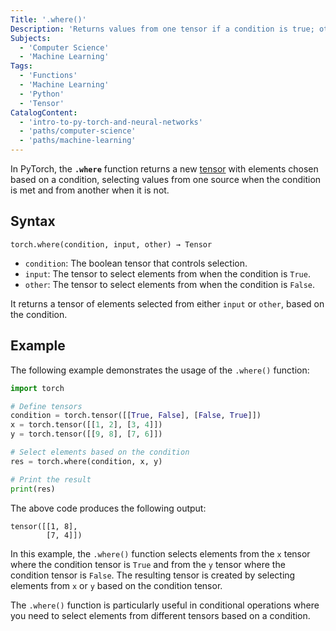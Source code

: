 ```yaml
---
Title: '.where()'
Description: 'Returns values from one tensor if a condition is true; otherwise, it takes values from another tensor.'
Subjects:
  - 'Computer Science'
  - 'Machine Learning'
Tags:
  - 'Functions'
  - 'Machine Learning'
  - 'Python'
  - 'Tensor'
CatalogContent:
  - 'intro-to-py-torch-and-neural-networks'
  - 'paths/computer-science'
  - 'paths/machine-learning'
---
```


In PyTorch, the **`.where`** function returns a new [tensor](https://www.codecademy.com/resources/docs/pytorch/tensors) with elements chosen based on a condition, selecting values from one source when the condition is met and from another when it is not.

## Syntax

```pseudo
torch.where(condition, input, other) → Tensor
```

- `condition`: The boolean tensor that controls selection.
- `input`: The tensor to select elements from when the condition is `True`.
- `other`: The tensor to select elements from when the condition is `False`.

It returns a tensor of elements selected from either `input` or `other`, based on the condition.

## Example

The following example demonstrates the usage of the `.where()` function:

```py
import torch

# Define tensors
condition = torch.tensor([[True, False], [False, True]])
x = torch.tensor([[1, 2], [3, 4]])
y = torch.tensor([[9, 8], [7, 6]])

# Select elements based on the condition
res = torch.where(condition, x, y)

# Print the result
print(res)
```

The above code produces the following output:

```shell
tensor([[1, 8],
        [7, 4]])
```

In this example, the `.where()` function selects elements from the `x` tensor where the condition tensor is `True` and from the `y` tensor where the condition tensor is `False`. The resulting tensor is created by selecting elements from `x` or `y` based on the condition tensor.

The `.where()` function is particularly useful in conditional operations where you need to select elements from different tensors based on a condition.
